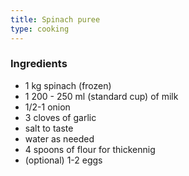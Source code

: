 ```yaml
---
title: Spinach puree
type: cooking
---
```


### Ingredients

* 1 kg spinach (frozen)
* 1 200 - 250 ml (standard cup) of milk
* 1/2-1 onion
* 3 cloves of garlic
* salt to taste
* water as needed
* 4 spoons of flour for thickennig
* (optional) 1-2 eggs

